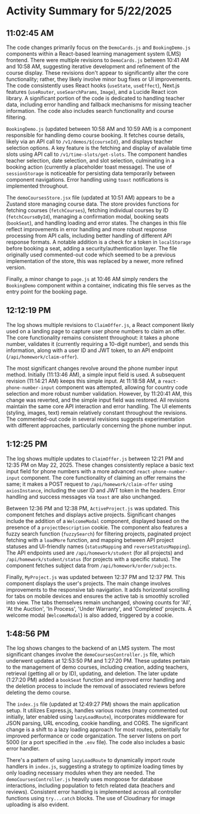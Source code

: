 # Activity Summary for 5/22/2025

## 11:02:45 AM
The code changes primarily focus on the `DemoCards.js` and `BookingDemo.js` components within a React-based learning management system (LMS) frontend.  There were multiple revisions to `DemoCards.js` between 10:41 AM and 10:58 AM, suggesting iterative development and refinement of the course display.  These revisions don't appear to significantly alter the core functionality; rather, they likely involve minor bug fixes or UI improvements.  The code consistently uses React hooks (`useState`, `useEffect`), Next.js features (`useRouter`, `useSearchParams`, `Image`), and a Lucide React icon library. A significant portion of the code is dedicated to handling teacher data, including error handling and fallback mechanisms for missing teacher information.  The code also includes search functionality and course filtering.

`BookingDemo.js` (updated between 10:58 AM and 10:59 AM) is a component responsible for handling demo course booking.  It fetches course details, likely via an API call to `/v1/demos/${courseId}`, and displays teacher selection options.  A key feature is the fetching and display of available time slots using API call to `/v1/time-slots/get-slots`. The component handles teacher selection, date selection, and slot selection, culminating in a booking action (currently a placeholder toast message). The use of `sessionStorage` is noticeable for persisting data temporarily between component navigations.  Error handling using `toast` notifications is implemented throughout.

The `demoCoursesStore.jsx` file (updated at 10:51 AM) appears to be a Zustand store managing course data.  The store provides functions for fetching courses (`fetchCourses`), fetching individual courses by ID (`fetchCourseById`), managing a confirmation modal, booking seats (`bookSeat`), and handling loading and error states.  The changes in this file reflect improvements in error handling and more robust response processing from API calls, including better handling of different API response formats.  A notable addition is a check for a token in `localStorage` before booking a seat, adding a security/authentication layer. The file originally used commented-out code which seemed to be a previous implementation of the store, this was replaced by a newer, more refined version.

Finally, a minor change to `page.js` at 10:46 AM simply renders the `BookingDemo` component within a container, indicating this file serves as the entry point for the booking page.


## 12:12:19 PM
The log shows multiple revisions to `ClaimOffer.js`, a React component likely used on a landing page to capture user phone numbers to claim an offer.  The core functionality remains consistent throughout:  it takes a phone number, validates it (currently requiring a 10-digit number), and sends this information, along with a user ID and JWT token, to an API endpoint (`/api/homework/claim-offer`).

The most significant changes revolve around the phone number input method.  Initially (11:13:46 AM), a simple input field is used.  A subsequent revision (11:14:21 AM) keeps this simple input. At 11:18:58 AM,  a `react-phone-number-input` component was attempted,  allowing for country code selection and more robust number validation. However, by 11:20:41 AM, this change was reverted, and the simple input field was restored.  All revisions maintain the same core API interaction and error handling.  The UI elements (styling, images, text) remain relatively constant throughout the revisions.  The commented-out code in several revisions suggests experimentation with different approaches, particularly concerning the phone number input.


## 1:12:25 PM
The log shows multiple updates to `ClaimOffer.js` between 12:21 PM and 12:35 PM on May 22, 2025.  These changes consistently replace a basic text input field for phone numbers with a more advanced `react-phone-number-input` component.  The core functionality of claiming an offer remains the same; it makes a POST request to `/api/homework/claim-offer` using `axiosInstance`, including the user ID and JWT token in the headers.  Error handling and success messages via `toast` are also unchanged.

Between 12:36 PM and 12:38 PM, `ActiveProject.js` was updated. This component fetches and displays active projects.  Significant changes include the addition of a `WelcomeModal` component, displayed based on the presence of a `projectDescription` cookie. The component also features a fuzzy search function (`fuzzySearch`) for filtering projects,  paginated project fetching with a `loadMore` function, and  mapping between API project statuses and UI-friendly names (`statusMapping` and `reverseStatusMapping`).  The API endpoints used are `/api/homework/student` (for all projects) and `/api/homework/student/status` (for projects with a specific status).  The component fetches subject data from `/api/homework/order/subjects`.

Finally,  `MyProject.js`  was updated between 12:37 PM and 12:37 PM. This component displays the user's projects. The main change involves improvements to the responsive tab navigation.  It adds horizontal scrolling for tabs on mobile devices and ensures the active tab is smoothly scrolled into view. The tabs themselves remain unchanged, showing counts for 'All', 'At the Auction', 'In Process', 'Under Warranty', and 'Completed' projects. A welcome modal (`WelcomeModal`) is also added, triggered by a cookie.


## 1:48:56 PM
The log shows changes to the backend of an LMS system.  The most significant changes involve the `demoCoursesController.js` file, which underwent updates at 12:53:50 PM and 1:27:20 PM. These updates pertain to the management of demo courses, including creation, adding teachers, retrieval (getting all or by ID), updating, and deletion.  The later update (1:27:20 PM) added a `bookSeat` function and improved error handling and the deletion process to include the removal of associated reviews before deleting the demo course.

The `index.js` file (updated at 12:49:27 PM) shows the main application setup.  It utilizes Express.js, handles various routes (many commented out initially, later enabled using `lazyLoadRoute`), incorporates middleware for JSON parsing, URL encoding, cookie handling, and CORS.  The significant change is a shift to a lazy loading approach for most routes, potentially for improved performance or code organization.  The server listens on port 5000 (or a port specified in the `.env` file).  The code also includes a basic error handler.

There's a pattern of using `lazyLoadRoute` to dynamically import route handlers in `index.js`, suggesting a strategy to optimize loading times by only loading necessary modules when they are needed.  The `demoCoursesController.js` heavily uses mongoose for database interactions, including population to fetch related data (teachers and reviews).  Consistent error handling is implemented across all controller functions using `try...catch` blocks.  The use of Cloudinary for image uploading is also evident.

